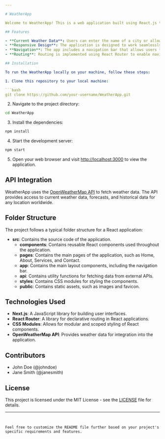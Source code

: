 ```yaml
---

# WeatherApp

Welcome to WeatherApp! This is a web application built using React.js that allows users to check the current weather conditions of any location worldwide.

## Features

- **Current Weather Data**: Users can enter the name of a city or allow the app to access their device's location to fetch and display the current weather conditions, including temperature, weather condition, and location.
- **Responsive Design**: The application is designed to work seamlessly across various devices, including desktops, tablets, and mobile phones, providing an optimal user experience.
- **Navigation**: The app includes a navigation bar that allows users to navigate between different pages, including Home, About, Services, and Contact.
- **Routing**: Routing is implemented using React Router to enable navigation between different pages without the need for a full page reload, providing a smoother user experience.

## Installation

To run the WeatherApp locally on your machine, follow these steps:

1. Clone this repository to your local machine:

```bash
git clone https://github.com/your-username/WeatherApp.git
```

2. Navigate to the project directory:

```bash
cd WeatherApp
```

3. Install the dependencies:

```bash
npm install
```

4. Start the development server:

```bash
npm start
```

5. Open your web browser and visit [http://localhost:3000](http://localhost:3000) to view the application.

## API Integration

WeatherApp uses the [OpenWeatherMap API](https://openweathermap.org/api) to fetch weather data. The API provides access to current weather data, forecasts, and historical data for any location worldwide. 

## Folder Structure

The project follows a typical folder structure for a React application:

- **src**: Contains the source code of the application.
  - **components**: Contains reusable React components used throughout the application.
  - **pages**: Contains the main pages of the application, such as Home, About, Services, and Contact.
  - **app**: Contains the main layout components, including the navigation bar.
  - **api**: Contains utility functions for fetching data from external APIs.
  - **styles**: Contains CSS modules for styling the components.
  - **public**: Contains static assets, such as images and favicon.

## Technologies Used

- **Next.js**: A JavaScript library for building user interfaces.
- **React Router**: A library for declarative routing in React applications.
- **CSS Modules**: Allows for modular and scoped styling of React components.
- **OpenWeatherMap API**: Provides weather data for integration into the application.

## Contributors

- John Doe (@johndoe)
- Jane Smith (@janesmith)

## License

This project is licensed under the MIT License - see the [LICENSE](LICENSE) file for details.

---
```


Feel free to customize the README file further based on your project's specific requirements and features.
